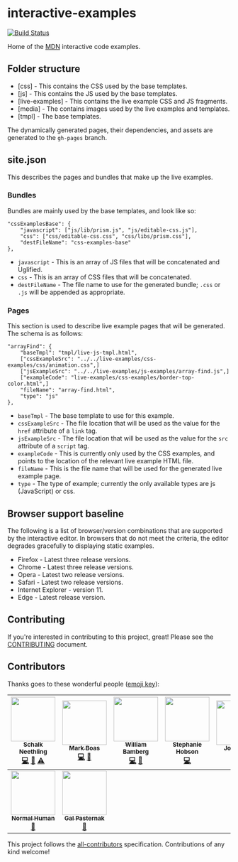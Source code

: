 # interactive-examples

[![Build Status](https://travis-ci.org/mdn/interactive-examples.svg?branch=master)](https://travis-ci.org/mdn/interactive-examples)

Home of the [MDN](https://developer.mozilla.org/) interactive code examples.

## Folder structure

* [css] - This contains the CSS used by the base templates.
* [js] - This contains the JS used by the base templates.
* [live-examples] - This contains the live example CSS and JS fragments.
* [media] - The contains images used by the live examples and templates.
* [tmpl] - The base templates.

The dynamically generated pages, their dependencies, and assets are generated to the `gh-pages` branch.

## site.json

This describes the pages and bundles that make up the live examples.

### Bundles

Bundles are mainly used by the base templates, and look like so:

```
"cssExamplesBase": {
    "javascript": ["js/lib/prism.js", "js/editable-css.js"],
    "css": ["css/editable-css.css", "css/libs/prism.css"],
    "destFileName": "css-examples-base"
},
```

* `javascript` - This is an array of JS files that will be concatenated and Uglified.
* `css` - This is an array of CSS files that will be concatenated.
* `destFileName` - The file name to use for the generated bundle; `.css` or `.js` will be appended as appropriate.

### Pages

This section is used to describe live example pages that will be generated. The schema is as follows:

```
"arrayFind": {
    "baseTmpl": "tmpl/live-js-tmpl.html",
    ["cssExampleSrc": "../../live-examples/css-examples/css/animation.css",]
    ["jsExampleSrc": "../../live-examples/js-examples/array-find.js",]
    ["exampleCode": "live-examples/css-examples/border-top-color.html",]
    "fileName": "array-find.html",
    "type": "js"
},
```

* `baseTmpl` - The base template to use for this example.
* `cssExampleSrc` - The file location that will be used as the value for the `href` attribute of a `link` tag.
* `jsExampleSrc` - The file location that will be used as the value for the `src` attribute of a `script` tag.
* `exampleCode` - This is currently only used by the CSS examples, and points to the location of the relevant live example HTML file.
* `fileName` - This is the file name that will be used for the generated live example page.
* `type` - The type of example; currently the only available types are js (JavaScript) or css.

## Browser support baseline

The following is a list of browser/version combinations that are supported by the interactive editor. In browsers that do not meet the criteria, the editor degrades gracefully to displaying static examples.

* Firefox - Latest three release versions.
* Chrome - Latest three release versions.
* Opera - Latest two release versions.
* Safari - Latest two release versions.
* Internet Explorer - version 11.
* Edge - Latest release version.

## Contributing

If you're interested in contributing to this project, great! Please see the [CONTRIBUTING](CONTRIBUTING.md) document.

## Contributors

Thanks goes to these wonderful people ([emoji key](https://github.com/kentcdodds/all-contributors#emoji-key)):

<!-- ALL-CONTRIBUTORS-LIST:START - Do not remove or modify this section -->

<!-- prettier-ignore -->
| [<img src="https://avatars3.githubusercontent.com/u/10350960?s=460&v=4" width="100px;"/><br /><sub><b>Schalk Neethling</b></sub>](https://github.com/schalkneethling)<br />[💻](https://github.com/mdn/interactive-examples/commits?author=schalkneethling "Code") [📖](https://github.com/mdn/interactive-examples/commits?author=schalkneethling "Documentation") [⚠️](https://github.com/mdn/interactive-examples/commits?author=schalkneethling "Tests") | [<img src="https://avatars3.githubusercontent.com/u/208756?s=460&v=4" width="100px;"/><br /><sub><b>Mark Boas</b></sub>](https://github.com/maboa)<br />[💻](https://github.com/mdn/interactive-examples/commits?author=maboa "Code") [📖](https://github.com/mdn/interactive-examples/commits?author=maboa "Documentation") | [<img src="https://avatars3.githubusercontent.com/u/432915?s=460&v=4" width="100px;"/><br /><sub><b>William Bamberg</b></sub>](https://github.com/wbamberg)<br />[💻](https://github.com/mdn/interactive-examples/commits?author=wbamberg "Code") [📖](https://github.com/mdn/interactive-examples/commits?author=wbamberg "Documentation") | [<img src="https://avatars3.githubusercontent.com/u/854701?s=460&v=4" width="100px;"/><br /><sub><b>Stephanie Hobson</b></sub>](https://github.com/stephaniehobson)<br />[💻](https://github.com/mdn/interactive-examples/commits?author=stephaniehobson "Code") | [<img src="https://avatars3.githubusercontent.com/u/161718?s=460&v=4" width="100px;"/><br /><sub><b>Josh Mize</b></sub>](https://github.com/jgmize)<br />[💻](https://github.com/mdn/interactive-examples/commits?author=jgmize "Code") | [<img src="https://avatars3.githubusercontent.com/u/47647?s=460&v=4" width="100px;"/><br /><sub><b>Chris Mills</b></sub>](https://github.com/chrisdavidmills)<br />[📖](https://github.com/mdn/interactive-examples/commits?author=chrisdavidmills "Documentation") | [<img src="https://avatars3.githubusercontent.com/u/58244?s=460&v=4" width="100px;"/><br /><sub><b>Dave Parfitt</b></sub>](https://github.com/metadave)<br />[💻](https://github.com/mdn/interactive-examples/commits?author=metadave "Code") |
| :---: | :---: | :---: | :---: | :---: | :---: | :---: |
| [<img src="https://avatars3.githubusercontent.com/u/13082030?s=460&v=4" width="100px;"/><br /><sub><b>Normal Human</b></sub>](https://github.com/normalhuman)<br />[📖](https://github.com/mdn/interactive-examples/commits?author=normalhuman "Documentation") | [<img src="https://avatars3.githubusercontent.com/u/1783036?s=460&v=4" width="100px;"/><br /><sub><b>Gal Pasternak</b></sub>](https://github.com/galman33)<br />[📖](https://github.com/mdn/interactive-examples/commits?author=galman33 "Documentation") |

<!-- ALL-CONTRIBUTORS-LIST:END -->

This project follows the [all-contributors](https://github.com/kentcdodds/all-contributors) specification. Contributions of any kind welcome!
